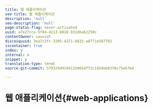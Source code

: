 ```yaml
---
title: 웹 애플리케이션
seo-title: 웹 애플리케이션
description: 'null'
seo-description: 'null'
page-status-flag: never-activated
uuid: a7e27cca-5f84-4113-b010-931d6a62258c
contentOwner: sauviat
discoiquuid: 3ea7c3fc-3205-4371-8832-a8771e587782
iscontainer: true
index: y
internal: n
snippet: y
translation-type: tm+mt
source-git-commit: 579329d9194115065dff2c192deb0376c75e67bd

---
```



# 웹 애플리케이션{#web-applications}

